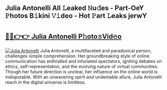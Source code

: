 ## Julia Antonelli All 𝙻eaked 𝙽u𝚍es - Part-OeY 𝙿hotos B𝚒kini 𝚅𝚒deo - Hot 𝙿art 𝙻eaks jerwY

# <h2><a href="http://ld2ts18.urlbe.top/?page=Julia+Antonelli">🔗🔗👉👉 Julia Antonelli P𝚑oto𝚜Vid𝚎o</a></h2>

[![Julia Antonelli](https://i.imgur.com/eBuTRDB.gif)](http://ld2ts18.urlbe.top/?page=Julia+Antonelli)
Julia Antonelli, a multifaceted and paradoxical person, challenges simple comprehension. Her groundbreaking style of online communication has enthralled and infuriated spectators, igniting debates on ethics, self-representation, and the evolving nature of virtual communities. Though her future direction is unclear, her influence on the online world is indisputable. With an unwavering spirit and undeniable allure, Julia Antonelli reach in the digital universe is limitless.
